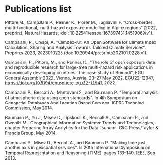 Publications list
=================

Pittore M., Campalani P., Renner K., Plörer M., Tagliavini F. "Cross-border multi-functional, multi-hazard exposure modelling in Alpine regions" (2022, preprint), Natural Hazards, (doi: 10.22541/essoar.167397431.14519069/v1).

Campalani, P., Crespi, A. "Climdex-Kit: An Open Software for Climate Index Calculation, Sharing and Analysis Towards Tailored Climate Services". Preprints 2023, 2023010228 (doi: 10.20944/preprints202301.0228.v1).

Campalani, P., Pittore, M., and Renner, K.: "The role of open exposure data and reproducible research for large-area multi-hazard risk applications in economically developing countries. The case study of Burundi", EGU General Assembly 2022, Vienna, Austria, 23–27 May 2022, EGU22-12947, https://doi.org/10.5194/egusphere-egu22-12947, 2022.

Campalani P., Beccati A., Mantovani S., and Baumann P. "Temporal analysis of atmospheric data using open standards". In 4th Symposium on Geospatial Databases And Location Based Services. ISPRS Technical Commission, May 2014.

Baumann P., Yu J., Misev D., Lipskoch K., Beccati A., Campalani P., and Owonibi M.. Geographical Information Systems: Trends and Technologies, chapter Preparing Array Analytics for the Data Tsunami. CRC Press/Taylor & Francis Group, May 2014.

Campalani P., Misev D., Beccati A., and Baumann P. "Making time just another axis in geospatial services". In 20th International Symposium on Temporal Representation and Reasoning (TIME), pages 133–140. IEEE, Sep 2013.

